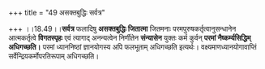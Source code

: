 +++
title = "49 असक्तबुद्धिः सर्वत्र"

+++
।।18.49।।**सर्वत्र** फलादिषु **असक्तबुद्धिः जितात्मा** जितमनाः
परमपुरुषकर्तृत्वानुसन्धानेन आत्मकर्तृत्वे **विगतस्पृहः** एवं त्यागाद्
अनन्यत्वेन निर्णीतेन **संन्यासेन** युक्तः कर्म कुर्वन् **परमां
नैष्कर्म्यसिद्धिम् अधिगच्छति।** परमां ध्याननिष्ठां ज्ञानयोगस्य अपि
फलभूताम् अधिगच्छति इत्यर्थः। वक्ष्यमाणध्यानयोगावाप्तिं
सर्वेन्द्रियकर्मोपरतिरूपाम् अधिगच्छति।
